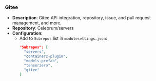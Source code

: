 ### Gitee

* **Description**: Gitee API integration, repository, issue, and pull request management, and more.
* **Repository**: Celebrum/servers
* **Configuration**:
  - Add to `Subrepos` list in `modulesettings.json`:
    ```json
    "Subrepos": [
      "servers",
      "containerz-plugin",
      "models-prefab",
      "tensorzero",
      "gitee"
    ]
    ```
